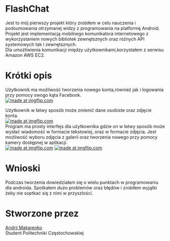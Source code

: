 # **FlashChat**
Jest to mój pierwszy projekt który zrobiłem w celu nauczenia i podsumowania otrzymanej widzy z programowania na platformę Android.<br />
Projekt jest implementacją mobilnego komunikatora internetowego z wykorzystaniem nowych bibliotek zewnętsznych oraz różnych API  systemowych tak i zewnętsznych.<br />
Dla umożliwienia komunikacji między użytkownikami,korzystałem z serwisu Amazon AWS EC2.<br />
# **Krótki opis**
Użytkownik ma możliwość tworzenia nowego konta,również jak i logowania przy pomocy swogo kąta Facebook.<br />
<a href="https://imgflip.com/gif/257wwk"><img src="https://i.imgflip.com/257wwk.gif" title="made at imgflip.com"/></a><br />

Użytkownik w łatwy sposób może zmienić dane osobiste oraz zdjęcie konta.<br />
<a href="https://imgflip.com/gif/257v1f"><img src="https://i.imgflip.com/257v1f.gif" title="made at imgflip.com"/></a><br />
Program ma prosty interfejs dla użytkownika gdzie on w łatwy sposób może wysłać wiadomość w formacie tekstowiej, oraz w formacie zdjęcia.
Jest możliwość wyboru zdjęcia z galerii oraz tworzenia nowego przy pomocy kamery dostępnej w aplikacji.<br />
<a href="https://imgflip.com/gif/257y53"><img src="https://i.imgflip.com/257y53.gif" title="made at imgflip.com"/></a>
<a href="https://imgflip.com/gif/257y9q"><img src="https://i.imgflip.com/257y9q.gif" title="made at imgflip.com"/></a><br />
# **Wnioski**
Podczas tworzenia dowiedziałam się o wielu punktach w programowaniu dla androida.
Spotkałem dużo problemów oraz błędów i zrobiłem wyjątki żeby nie soptkać się z nimi w przyszlości.
<br />
# **Stworzone przez**
<a href="https://www.linkedin.com/in/andrii-makarenko/">Andrii Makarenko</a><br />
Student Politechniki Częstochowskiej
